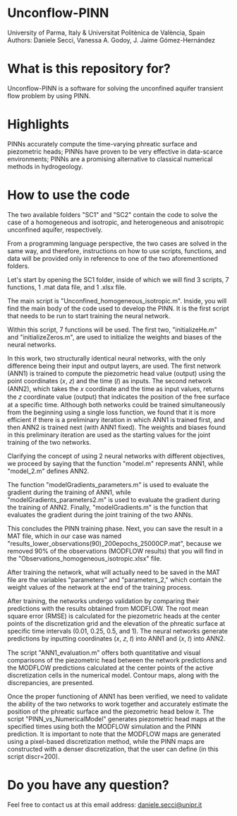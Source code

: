 # Unconflow-PINN
University of Parma, Italy & Universitat Politènica de València, Spain
Authors: Daniele Secci, Vanessa A. Godoy, J. Jaime Gómez-Hernández

# What is this repository for?
Unconflow-PINN is a software for solving the unconfined aquifer transient flow problem by using PINN. 

# Highlights
PINNs accurately compute the time-varying phreatic surface and piezometric heads; PINNs have proven to be very effective in data-scarce environments; PINNs are a promising alternative to classical numerical methods in hydrogeology.

# How to use the code
The two available folders "SC1" and "SC2" contain the code to solve the case of a homogeneous and isotropic, and heterogeneous and anisotropic unconfined aquifer, respectively.

From a programming language perspective, the two cases are solved in the same way, and therefore, instructions on how to use scripts, functions, and data will be provided only in reference to one of the two aforementioned folders.

Let's start by opening the SC1 folder, inside of which we will find 3 scripts, 7 functions, 1 .mat data file, and 1 .xlsx file.

The main script is "Unconfined_homogeneous_isotropic.m". Inside, you will find the main body of the code used to develop the PINN. It is the first script that needs to be run to start training the neural network.

Within this script, 7 functions will be used. The first two, "initializeHe.m" and "initializeZeros.m", are used to initialize the weights and biases of the neural networks.

In this work, two structurally identical neural networks, with the only difference being their input and output layers, are used. The first network (ANN1) is trained to compute the piezometric head value (output) using the point coordinates (𝑥, 𝑧) and the time (𝑡) as inputs. The second network (ANN2), which takes the 𝑥 coordinate and the time as input values, returns the 𝑧 coordinate value (output) that indicates the position of the free surface at a specific time. Although both networks could be trained simultaneously from the beginning using a single loss function, we found that it is more efficient if there is a preliminary iteration in which ANN1 is trained first, and then ANN2 is trained next (with ANN1 fixed). The weights and biases found in this preliminary iteration are used as the starting values for the joint training of the two networks.

Clarifying the concept of using 2 neural networks with different objectives, we proceed by saying that the function "model.m" represents ANN1, while "model_2.m" defines ANN2.

The function "modelGradients_parameters.m" is used to evaluate the gradient during the training of ANN1, while "modelGradients_parameters2.m" is used to evaluate the gradient during the training of ANN2. Finally, "modelGradients.m" is the function that evaluates the gradient during the joint training of the two ANNs.

This concludes the PINN training phase. Next, you can save the result in a MAT file, which in our case was named "results_lower_observations(90)_200epochs_25000CP.mat", because we removed 90% of the observations (MODFLOW results) that you will find in the "Observations_homogeneous_isotropic.xlsx" file.

After training the network, what will actually need to be saved in the MAT file are the variables "parameters" and "parameters_2," which contain the weight values of the network at the end of the training process.

After training, the networks undergo validation by comparing their predictions with the results obtained from MODFLOW. The root mean square error (RMSE) is calculated for the piezometric heads at the center points of the discretization grid and the elevation of the phreatic surface at specific time intervals (0.01, 0.25, 0.5, and 1). The neural networks generate predictions by inputting coordinates (𝑥, 𝑧, 𝑡) into ANN1 and (𝑥, 𝑡) into ANN2. 

The script "ANN1_evaluation.m" offers both quantitative and visual comparisons of the piezometric head between the network predictions and the MODFLOW predictions calculated at the center points of the active discretization cells in the numerical model. Contour maps, along with the discrepancies, are presented.

Once the proper functioning of ANN1 has been verified, we need to validate the ability of the two networks to work together and accurately estimate the position of the phreatic surface and the piezometric head below it. The script "PINN_vs_NumericalModel" generates piezometric head maps at the specified times using both the MODFLOW simulation and the PINN prediction. It is important to note that the MODFLOW maps are generated using a pixel-based discretization method, while the PINN maps are constructed with a denser discretization, that the user can define (in this script discr=200).

# Do you have any question?
Feel free to contact us at this email address: daniele.secci@unipr.it
